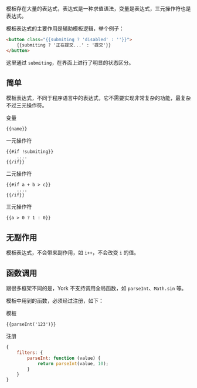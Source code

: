 模板存在大量的表达式，表达式是一种求值语法，变量是表达式，三元操作符也是表达式。

模板表达式的主要作用是辅助模板逻辑，举个例子：

```html
<button class="{{submiting ? 'disabled' : ''}}">
    {{submiting ? '正在提交...' : '提交'}}
</button>
```

这里通过 `submiting`，在界面上进行了明显的状态区分。

## 简单

模板表达式，不同于程序语言中的表达式，它不需要实现非常复杂的功能，最复杂不过三元操作符。

变量

```
{{name}}
```

一元操作符

```
{{#if !submiting}}
    ....
{{/if}}
```

二元操作符

```
{{#if a + b > c}}
    ....
{{/if}}
```

三元操作符

```
{{a > 0 ? 1 : 0}}
```

## 无副作用

模板表达式，不会带来副作用，如 `i++`，不会改变 `i` 的值。

## 函数调用

跟很多框架不同的是，York 不支持调用全局函数，如 `parseInt`、`Math.sin` 等。

模板中用到的函数，必须经过注册，如下：

模板

```
{{parseInt('123')}}
```

注册

```javascript
{
    filters: {
        parseInt: function (value) {
            return parseInt(value, 10);
        }
    }
}
```
